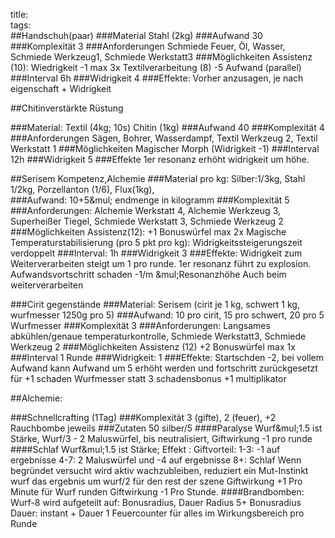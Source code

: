 title:   
tags:   
##Handschuh(paar)
###Material 
Stahl (2kg)
###Aufwand
30
###Komplexität 
3
###Anforderungen
Schmiede Feuer, Öl, Wasser, Schmiede Werkzeug1, Schmiede Werkstatt3
###Möglichkeiten
Assistenz (10): Wiedrigkeit -1 max 3x
Textilverarbeitung (8) -5 Aufwand (parallel)
###Interval
6h
###Widrigkeit
4
###Effekte:
Vorher anzusagen, je nach eigenschaft + Widrigkeit


##Chitinverstärkte Rüstung

###Material:
Textil (4kg; 10s)
Chitin (1kg)
###Aufwand
40
###Komplexität
4
###Anforderungen
Sägen, Bohrer, Wasserdampf, Textil Werkzeug 2, Textil Werkstatt 1
###Möglichkeiten
Magischer Morph (Widrigkeit -1)
###Interval 
12h
###Widrigkeit
5
###Effekte
1er resonanz erhöht widrigkeit um höhe. 


##Serisem
Kompetenz,Alchemie
###Material pro kg:
Silber:1/3kg, Stahl 1/2kg, Porzellanton (1/6), Flux(1kg),  
###Aufwand: 
10+5&mul; endmenge in kilogramm
###Komplexität 
5
###Anforderungen:
Alchemie Werkstatt 4, Alchemie Werkzeug 3, Superheißer Tiegel, Schmiede Werkstatt 3, Schmiede Werkzeug 2
###Möglichkeiten
Assistenz(12): +1 Bonuswürfel max 2x
Magische Temperaturstabilisierung (pro 5 pkt pro kg): Widrigkeitssteigerungszeit verdoppelt
###Interval:
1h
###Widrigkeit
3 
###Effekte:
Widrigkeit zum Weiterverarbeiten steigt um 1 pro runde.
1er resonanz führt zu explosion. Aufwandsvortschritt schaden -1/m &mul;Resonanzhöhe
Auch beim weiterverarbeiten

###Cirit gegenstände
###Material:
Serisem (cirit je 1 kg, schwert 1 kg, wurfmesser 1250g pro 5)
###Aufwand: 
10 pro cirit, 15 pro schwert, 20 pro 5 Wurfmesser
###Komplexität 
3
###Anforderungen: 
Langsames abkühlen/genaue temperaturkontrolle, Schmiede Werkstatt3, Schmiede Werkzeug 2
###Möglichkeiten
Assistenz (12) +2 Bonuswürfel max 1x
###Interval
1 Runde
###Widrigkeit:
1
###Effekte:
Startschden -2, bei vollem Aufwand kann Aufwand um 5 erhöht werden und fortschritt zurückgesetzt für +1 schaden
Wurfmesser statt 3 schadensbonus +1 multiplikator




##Alchemie:

###Schnellcrafting 
(1Tag) 
###Komplexität
3 (gifte), 2 (feuer), +2 Rauchbombe jeweils
###Zutaten
50 silber/5
####Paralyse
Wurf&mul;1.5 ist Stärke, Wurf/3 - 2 Maluswürfel, bis neutralisiert, Giftwirkung -1 pro runde
####Schlaf
Wurf&mul;1.5 ist Stärke; Effekt :
Giftvorteil: 1-3: -1 auf ergebnisse
4-7: 2 Maluswürfel und -4 auf ergebnisse
8+: Schlaf
Wenn begründet versucht wird aktiv wachzubleiben, reduziert ein Mut-Instinkt wurf das ergebnis um wurf/2 für den rest der szene
Giftwirkung +1 Pro Minute für Wurf runden
Giftwirkung -1 Pro Stunde.
####Brandbomben: 
Wurf-8 wird aufgeteilt auf: Bonusradius, Dauer
Radius 5+ Bonusradius
Dauer: instant + Dauer
1 Feuercounter für alles im Wirkungsbereich pro Runde